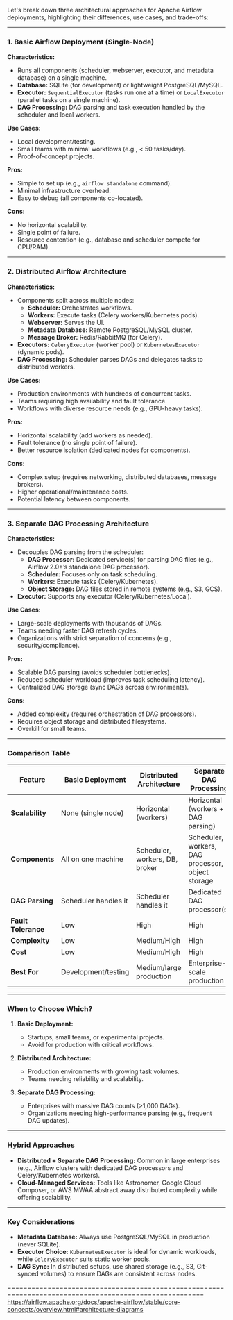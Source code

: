 Let's break down three architectural approaches for Apache Airflow deployments, highlighting their differences, use cases, and trade-offs:

---

### **1. Basic Airflow Deployment (Single-Node)**
**Characteristics:**
- Runs all components (scheduler, webserver, executor, and metadata database) on a single machine.
- **Database:** SQLite (for development) or lightweight PostgreSQL/MySQL.
- **Executor:** `SequentialExecutor` (tasks run one at a time) or `LocalExecutor` (parallel tasks on a single machine).
- **DAG Processing:** DAG parsing and task execution handled by the scheduler and local workers.

**Use Cases:**
- Local development/testing.
- Small teams with minimal workflows (e.g., < 50 tasks/day).
- Proof-of-concept projects.

**Pros:**
- Simple to set up (e.g., `airflow standalone` command).
- Minimal infrastructure overhead.
- Easy to debug (all components co-located).

**Cons:**
- No horizontal scalability.
- Single point of failure.
- Resource contention (e.g., database and scheduler compete for CPU/RAM).

---

### **2. Distributed Airflow Architecture**
**Characteristics:**
- Components split across multiple nodes:
  - **Scheduler:** Orchestrates workflows.
  - **Workers:** Execute tasks (Celery workers/Kubernetes pods).
  - **Webserver:** Serves the UI.
  - **Metadata Database:** Remote PostgreSQL/MySQL cluster.
  - **Message Broker:** Redis/RabbitMQ (for Celery).
- **Executors:** `CeleryExecutor` (worker pool) or `KubernetesExecutor` (dynamic pods).
- **DAG Processing:** Scheduler parses DAGs and delegates tasks to distributed workers.

**Use Cases:**
- Production environments with hundreds of concurrent tasks.
- Teams requiring high availability and fault tolerance.
- Workflows with diverse resource needs (e.g., GPU-heavy tasks).

**Pros:**
- Horizontal scalability (add workers as needed).
- Fault tolerance (no single point of failure).
- Better resource isolation (dedicated nodes for components).

**Cons:**
- Complex setup (requires networking, distributed databases, message brokers).
- Higher operational/maintenance costs.
- Potential latency between components.

---

### **3. Separate DAG Processing Architecture**
**Characteristics:**
- Decouples DAG parsing from the scheduler:
  - **DAG Processor:** Dedicated service(s) for parsing DAG files (e.g., Airflow 2.0+’s standalone DAG processor).
  - **Scheduler:** Focuses only on task scheduling.
  - **Workers:** Execute tasks (Celery/Kubernetes).
  - **Object Storage:** DAG files stored in remote systems (e.g., S3, GCS).
- **Executor:** Supports any executor (Celery/Kubernetes/Local).

**Use Cases:**
- Large-scale deployments with thousands of DAGs.
- Teams needing faster DAG refresh cycles.
- Organizations with strict separation of concerns (e.g., security/compliance).

**Pros:**
- Scalable DAG parsing (avoids scheduler bottlenecks).
- Reduced scheduler workload (improves task scheduling latency).
- Centralized DAG storage (sync DAGs across environments).

**Cons:**
- Added complexity (requires orchestration of DAG processors).
- Requires object storage and distributed filesystems.
- Overkill for small teams.

---

### **Comparison Table**
| Feature                | Basic Deployment       | Distributed Architecture      | Separate DAG Processing       |
|------------------------|------------------------|-------------------------------|--------------------------------|
| **Scalability**         | None (single node)     | Horizontal (workers)          | Horizontal (workers + DAG parsing) |
| **Components**          | All on one machine     | Scheduler, workers, DB, broker | Scheduler, workers, DAG processor, object storage |
| **DAG Parsing**         | Scheduler handles it   | Scheduler handles it          | Dedicated DAG processor(s)     |
| **Fault Tolerance**     | Low                    | High                          | High                           |
| **Complexity**          | Low                    | Medium/High                   | High                           |
| **Cost**                | Low                    | Medium/High                   | High                           |
| **Best For**            | Development/testing    | Medium/large production       | Enterprise-scale production    |

---

### **When to Choose Which?**
1. **Basic Deployment:**
   - Startups, small teams, or experimental projects.
   - Avoid for production with critical workflows.

2. **Distributed Architecture:**
   - Production environments with growing task volumes.
   - Teams needing reliability and scalability.

3. **Separate DAG Processing:**
   - Enterprises with massive DAG counts (>1,000 DAGs).
   - Organizations needing high-performance parsing (e.g., frequent DAG updates).

---

### **Hybrid Approaches**
- **Distributed + Separate DAG Processing:** Common in large enterprises (e.g., Airflow clusters with dedicated DAG processors and Celery/Kubernetes workers).
- **Cloud-Managed Services:** Tools like Astronomer, Google Cloud Composer, or AWS MWAA abstract away distributed complexity while offering scalability.

---

### **Key Considerations**
- **Metadata Database:** Always use PostgreSQL/MySQL in production (never SQLite).
- **Executor Choice:** `KubernetesExecutor` is ideal for dynamic workloads, while `CeleryExecutor` suits static worker pools.
- **DAG Sync:** In distributed setups, use shared storage (e.g., S3, Git-synced volumes) to ensure DAGs are consistent across nodes.

=======================================================================================================
https://airflow.apache.org/docs/apache-airflow/stable/core-concepts/overview.html#architecture-diagrams
